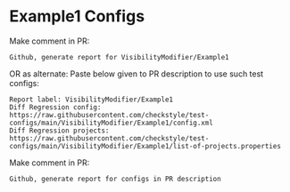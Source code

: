 # Example1 Configs
Make comment in PR:
```
Github, generate report for VisibilityModifier/Example1
```
OR as alternate:
Paste below given to PR description to use such test configs:
```
Report label: VisibilityModifier/Example1
Diff Regression config: https://raw.githubusercontent.com/checkstyle/test-configs/main/VisibilityModifier/Example1/config.xml
Diff Regression projects: https://raw.githubusercontent.com/checkstyle/test-configs/main/VisibilityModifier/Example1/list-of-projects.properties
```
Make comment in PR:
```
Github, generate report for configs in PR description
```
